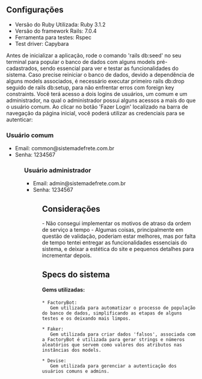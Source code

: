 <h2> Configurações </h2>

<ul>
  <li> Versão do Ruby Utilizada: Ruby 3.1.2 </li>
  <li> Versão do framework Rails: 7.0.4 </li>
  <li> Ferramenta para testes: Rspec </li>
  <li> Test driver: Capybara </li>
</ul>

<p>
  Antes de inicializar a aplicação, rode o comando 'rails db:seed' no seu terminal para popular o banco de dados com alguns models pré-cadastrados, sendo essencial para ver e testar as funcionalidades do sistema. Caso precise reiniciar o banco de dados, devido
  a dependência de alguns models associados, é necessário executar primeiro rails db:drop seguido de rails db:setup, para não enfrentar erros com foreign key constraints.
  Você terá acesso a dois logins de usuários, um comum e um administrador, na qual o administrador possui alguns acessos a mais do que o usuário comum. Ao clicar no botão 'Fazer Login' localizado na barra de navegação da página inicial, você poderá utilizar   as credenciais para se autenticar:
</p>

<p>
  <h3> Usuário comum </h3>
    <ul>
      <li> Email: common@sistemadefrete.com.br </li>
      <li> Senha: 1234567 </li>
    <ul>
</p>

<h3> Usuário administrador </h3>
    <ul>
      <li> Email: admin@sistemadefrete.com.br </li>
      <li> Senha: 1234567 </li>
    <ul>
</p>

<h2> Considerações </h2>
  - Não consegui implementar os motivos de atraso da ordem de serviço a tempo
  - Algumas coisas, principalmente em questão de validação, poderiam estar melhores, mas por falta de tempo tentei entregar as funcionalidades essenciais do sistema, e deixar a estética do site e pequenos detalhes para incrementar depois.

<h2> Specs do sistema </h2>
  <h4> Gems utilizadas: </h4>
  
    * FactoryBot: 
       Gem utilizada para automatizar o processo de população do banco de dados, simplificando as etapas de alguns testes e os deixando mais limpos.
  
    * Faker:
       Gem utilizada para criar dados 'falsos', associada com a FactoryBot é utilizada para gerar strings e números aleatórios que servem como valores dos atributos nas instâncias dos models.
  
    * Devise:
       Gem utilizada para gerenciar a autenticação dos usuários comuns e admins.
